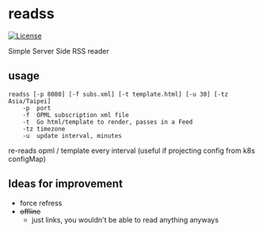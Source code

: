 # readss

[![License](https://img.shields.io/github/license/seankhliao/readss.svg?style=for-the-badge)](githib.com/seankhliao/readss)

Simple Server Side RSS reader

## usage

```
readss [-p 8080] [-f subs.xml] [-t template.html] [-u 30] [-tz Asia/Taipei]
    -p  port
    -f  OPML subscription xml file
    -t  Go html/template to render, passes in a Feed
    -tz timezone
    -u  update interval, minutes
```

re-reads opml / template every interval (useful if projecting config from k8s configMap)

## Ideas for improvement

- force refress
- ~~offline~~
  - just links, you wouldn't be able to read anything anyways
